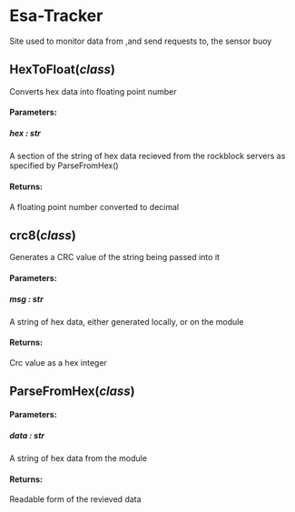 # Esa-Tracker
Site used to monitor data from ,and send requests to, the sensor buoy

HexToFloat(*class*)
-------------------

Converts hex data into floating point number

#### Parameters:
##### hex : str
  A section of the string of hex data recieved from the rockblock servers as specified by ParseFromHex()

#### Returns:
  A floating point number converted to decimal

crc8(*class*)
-------------

Generates a CRC value of the string being passed into it

#### Parameters:
##### msg : str
  A string of hex data, either generated locally, or on the module

#### Returns:
  Crc value as a hex integer

ParseFromHex(*class*)
---------------------

#### Parameters:
##### data : str
  A string of hex data from the module

#### Returns:
  Readable form of the revieved data
